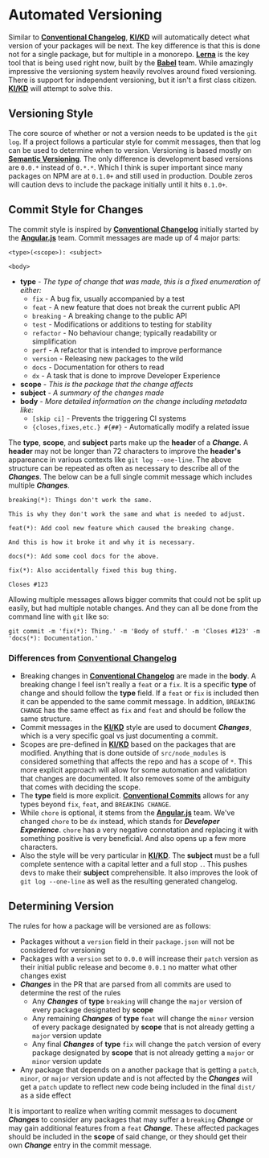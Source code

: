 # Automated Versioning

Similar to [**Conventional
Changelog**](https://github.com/conventional-changelog/conventional-changelog),
[**KI/KD**](https://github.com/RayBenefield/kikd) will automatically detect what
version of your packages will be next. The key difference is that this is done
not for a single package, but for multiple in a monorepo.
[**Lerna**](https://lernajs.io/) is the key tool that is being used right now,
built by the [**Babel**](https://babeljs.io/) team. While amazingly impressive
the versioning system heavily revolves around fixed versioning. There is support
for independent versioning, but it isn't a first class citizen.
[**KI/KD**](https://github.com/RayBenefield/kikd) will attempt to solve this.


## Versioning Style

The core source of whether or not a version needs to be updated is the `git
log`. If a project follows a particular style for commit messages, then that log
can be used to determine when to version. Versioning is based mostly on
[**Semantic Versioning**](https://semver.org/). The only difference is
development based versions are `0.0.*` instead of `0.*.*`. Which I think is
super important since many packages on NPM are at `0.1.0+` and still used in
production. Double zeros will caution devs to include the package initially
until it hits `0.1.0+`.


## Commit Style for Changes

The commit style is inspired by [**Conventional
Changelog**](https://github.com/conventional-changelog/conventional-changelog)
initially started by the [**Angular.js**](https://angularjs.org/) team. Commit
messages are made up of 4 major parts:

```
<type>(<scope>): <subject>

<body>
```

 - **type** - *The type of change that was made, this is a fixed enumeration of
   either:*
     - `fix` - A bug fix, usually accompanied by a test
     - `feat` - A new feature that does not break the current public API
     - `breaking` - A breaking change to the public API
     - `test` - Modifications or additions to testing for stability
     - `refactor` - No behaviour change; typically readability or simplification
     - `perf` - A refactor that is intended to improve performance
     - `version` - Releasing new packages to the wild
     - `docs` - Documentation for others to read
     - `dx` - A task that is done to improve Developer Experience
 - **scope** - *This is the package that the change affects*
 - **subject** - *A summary of the changes made*
 - **body** - *More detailed information on the change including metadata like:*
     - `[skip ci]` - Prevents the triggering CI systems
     - `{closes,fixes,etc.} #{##}` - Automatically modify a related issue

The **type**, **scope**, and **subject** parts make up the **header** of a
***Change***. A **header** may not be longer than 72 characters to improve the
**header's** appareance in various contexts like `git log --one-line`. The above
structure can be repeated as often as necessary to describe all of the
***Changes***. The below can be a full single commit message which includes
multiple ***Changes***.

```
breaking(*): Things don't work the same.

This is why they don't work the same and what is needed to adjust.

feat(*): Add cool new feature which caused the breaking change.

And this is how it broke it and why it is necessary.

docs(*): Add some cool docs for the above.

fix(*): Also accidentally fixed this bug thing.

Closes #123
```

Allowing multiple messages allows bigger commits that could not be split up
easily, but had multiple notable changes. And they can all be done from the
command line with `git` like so:

```
git commit -m 'fix(*): Thing.' -m 'Body of stuff.' -m 'Closes #123' -m 'docs(*): Documentation.'
```


### Differences from [**Conventional Changelog**](https://github.com/conventional-changelog/conventional-changelog)

 - Breaking changes in [**Conventional
   Changelog**](https://github.com/conventional-changelog/conventional-changelog)
are made in the **body**. A breaking change I feel isn't really a `feat` or a
`fix`. It is a specific **type** of change and should follow the **type** field.
If a `feat` or `fix` is included then it can be appended to the same commit
message. In addition, `BREAKING CHANGE` has the same effect as `fix` and `feat`
and should be follow the same structure.
 - Commit messages in the [**KI/KD**](https://github.com/RayBenefield/kikd)
   style are used to document ***Changes***, which is a very specific goal vs
just documenting a commit.
 - Scopes are pre-defined in [**KI/KD**](https://github.com/RayBenefield/kikd)
   based on the packages that are modified. Anything that is done outside of
`src/node_modules` is considered something that affects the repo and has a scope
of `*`. This more explicit approach will allow for some automation and
validation that changes are documented. It also removes some of the ambiguity
that comes with deciding the scope.
 - The **type** field is more explicit. [**Conventional
   Commits**](https://conventionalcommits.org/) allows for any types beyond
`fix`, `feat`, and `BREAKING CHANGE`.
 - While `chore` is optional, it stems from the
   [**Angular.js**](https://angularjs.org/) team. We've changed `chore` to be
`dx` instead, which stands for ***Developer Experience***. `chore` has a very
negative connotation and replacing it with something positive is very
beneficial. And also opens up a few more characters.
 - Also the style will be very particular in
   [**KI/KD**](https://github.com/RayBenefield/kikd). The **subject** must be a
full complete sentence with a capital letter and a full stop `.`. This pushes
devs to make their **subject** comprehensible. It also improves the look of `git
log --one-line` as well as the resulting generated changelog.


## Determining Version

The rules for how a package will be versioned are as follows:

 - Packages without a `version` field in their `package.json` will not be
   considered for versioning
 - Packages with a `version` set to `0.0.0` will increase their `patch` version
   as their initial public release and become `0.0.1` no matter what other
changes exist
 - ***Changes*** in the PR that are parsed from all commits are used to
   determine the rest of the rules
     - Any ***Changes*** of **type** `breaking` will change the `major` version
       of every package designated by **scope**
     - Any remaining ***Changes*** of **type** `feat` will change the `minor`
       version of every package designated by **scope** that is not already
getting a `major` version update
     - Any final ***Changes*** of **type** `fix` will change the `patch` version
       of every package designated by **scope** that is not already getting a
`major` or `minor` version update
 - Any package that depends on a another package that is getting a `patch`,
   `minor`, or `major` version update and is not affected by the ***Changes***
will get a `patch` update to reflect new code being included in the final
`dist/` as a side effect

It is important to realize when writing commit messages to document
***Changes*** to consider any packages that may suffer a `breaking` ***Change***
or may gain additional features from a `feat` ***Change***. These affected
packages should be included in the **scope** of said change, or they should get
their own ***Change*** entry in the commit message.
